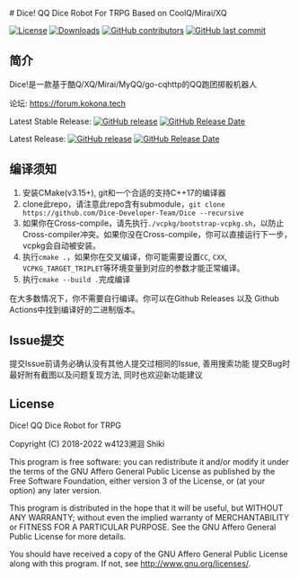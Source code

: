 ﻿﻿﻿# Dice!
QQ Dice Robot For TRPG Based on CoolQ/Mirai/XQ

[![License](https://img.shields.io/github/license/Dice-Developer-Team/Dice.svg)](http://www.gnu.org/licenses)
[![Downloads](https://img.shields.io/github/downloads/Dice-Developer-Team/dice/total.svg)](https://github.com/Dice-Developer-Team/Dice/releases)
[![GitHub contributors](https://img.shields.io/github/contributors/Dice-Developer-Team/dice.svg)](https://github.com/Dice-Developer-Team/Dice/graphs/contributors)
[![GitHub last commit](https://img.shields.io/github/last-commit/Dice-Developer-Team/dice.svg)](https://github.com/Dice-Developer-Team/Dice/commits)

## 简介

Dice!是一款基于酷Q/XQ/Mirai/MyQQ/go-cqhttp的QQ跑团掷骰机器人

论坛: <https://forum.kokona.tech>

Latest Stable Release: [![GitHub release](https://img.shields.io/github/release/Dice-Developer-Team/dice.svg)](https://github.com/w4123/Dice-Developer-Team/releases) [![GitHub Release Date](https://img.shields.io/github/release-date/Dice-Developer-Team/dice.svg)](https://github.com/Dice-Developer-Team/Dice/releases)

Latest Release: [![GitHub release](https://img.shields.io/github/release-pre/Dice-Developer-Team/dice.svg)](https://github.com/Dice-Developer-Team/Dice/releases) [![GitHub Release Date](https://img.shields.io/github/release-date-pre/Dice-Developer-Team/dice.svg)](https://github.com/Dice-Developer-Team/Dice/releases)


## 编译须知

1. 安装CMake(v3.15+), git和一个合适的支持C++17的编译器
2. clone此repo，请注意此repo含有submodule，```git clone https://github.com/Dice-Developer-Team/Dice --recursive```
3. 如果你在Cross-compile，请先执行```./vcpkg/bootstrap-vcpkg.sh```，以防止Cross-compiler冲突。如果你没在Cross-compile，你可以直接运行下一步，vcpkg会自动被安装。
4. 执行```cmake .```，如果你在交叉编译，你可能需要设置```CC```, ```CXX```, ```VCPKG_TARGET_TRIPLET```等环境变量到对应的参数才能正常编译。
5. 执行```cmake --build .```完成编译

在大多数情况下，你不需要自行编译。你可以在Github Releases 以及 Github Actions中找到编译好的二进制版本。

## Issue提交

提交Issue前请务必确认没有其他人提交过相同的Issue, 善用搜索功能 提交Bug时最好附有截图以及问题复现方法, 同时也欢迎新功能建议

## License

Dice! QQ Dice Robot for TRPG

Copyright (C) 2018-2022 w4123溯洄 Shiki

This program is free software: you can redistribute it and/or modify it under the terms
of the GNU Affero General Public License as published by the Free Software Foundation,
either version 3 of the License, or (at your option) any later version.

This program is distributed in the hope that it will be useful, but WITHOUT ANY WARRANTY;
without even the implied warranty of MERCHANTABILITY or FITNESS FOR A PARTICULAR PURPOSE.
See the GNU Affero General Public License for more details.

You should have received a copy of the GNU Affero General Public License along with this
program. If not, see <http://www.gnu.org/licenses/>.

